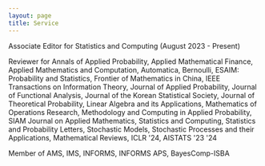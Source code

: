 ```yaml
---
layout: page
title: Service
---
```

Associate Editor for Statistics and Computing (August 2023 - Present)

Reviewer for Annals of Applied Probability, Applied Mathematical Finance, Applied Mathematics and Computation, Automatica, Bernoulli, ESAIM: Probability and Statistics, Frontier of Mathematics in China, IEEE Transactions on Information Theory, Journal of Applied Probability, Journal of Functional Analysis, Journal of the Korean Statistical Society, Journal of Theoretical Probability, Linear Algebra and its Applications, Mathematics of Operations Research, Methodology and Computing in Applied Probability, SIAM Journal on Applied Mathematics, Statistics and Computing, Statistics and Probability Letters, Stochastic Models, Stochastic Processes and their Applications, Mathematical Reviews, ICLR '24, AISTATS '23 '24

Member of AMS, IMS, INFORMS, INFORMS APS, BayesComp-ISBA 
